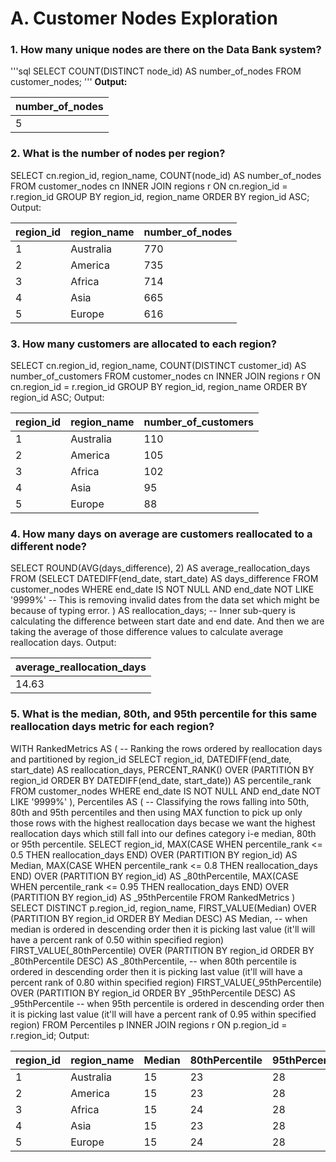 # A. Customer Nodes Exploration
### 1. How many unique nodes are there on the Data Bank system?
'''sql
SELECT 
    COUNT(DISTINCT node_id) AS number_of_nodes
FROM 
    customer_nodes;
'''
**Output:**

|number_of_nodes|
|---------------|
|5|

### 2. What is the number of nodes per region?

SELECT
	cn.region_id,
    region_name,
    COUNT(node_id) AS number_of_nodes
FROM
	customer_nodes cn
INNER JOIN 
	regions r ON cn.region_id = r.region_id
GROUP BY 
	region_id, region_name
ORDER BY
	region_id ASC;
Output:

|region_id	|region_name	|number_of_nodes|
|-----------|-------------|---------------|
|1	|Australia	|770|
|2	|America	|735|
|3	|Africa	|714|
|4	|Asia	|665|
|5	|Europe	|616|

### 3. How many customers are allocated to each region?

SELECT
	cn.region_id,
    region_name,
    COUNT(DISTINCT customer_id) AS number_of_customers
FROM
	customer_nodes cn
INNER JOIN 
	regions r ON cn.region_id = r.region_id
GROUP BY 
	region_id,
    region_name
ORDER BY
	region_id ASC;
Output:

|region_id	|region_name	|number_of_customers|
|-----------|-------------|-------------------|
|1	|Australia	|110|
|2	|America	|105|
|3	|Africa	|102|
|4	|Asia	|95|
|5	|Europe	|88|

### 4. How many days on average are customers reallocated to a different node?

SELECT
	ROUND(AVG(days_difference), 2) AS average_reallocation_days
FROM 
	(SELECT 
	DATEDIFF(end_date, start_date) AS days_difference
  FROM 
	customer_nodes
WHERE 
	end_date IS NOT NULL AND end_date NOT LIKE '9999%' -- This is removing invalid dates from the data set which might be because of typing error.
    ) AS reallocation_days; -- Inner sub-query is calculating the difference between start date and end date. And then we are taking the average of those difference values to calculate average reallocation days.
Output:

|average_reallocation_days|
|-------------------------|
|14.63|

### 5. What is the median, 80th, and 95th percentile for this same reallocation days metric for each region?

WITH RankedMetrics AS ( -- Ranking the rows ordered by reallocation days and partitioned by region_id
    SELECT
        region_id,
        DATEDIFF(end_date, start_date) AS reallocation_days,
        PERCENT_RANK() OVER (PARTITION BY region_id ORDER BY DATEDIFF(end_date, start_date)) AS percentile_rank
    FROM customer_nodes
    WHERE 
		end_date IS NOT NULL AND end_date NOT LIKE '9999%'
),
Percentiles AS ( -- Classifying the rows falling into 50th, 80th and 95th percentiles and then using MAX function to pick up only those rows with the highest reallocation days becase we want the highest reallocation days which still fall into our defines category i-e median, 80th or 95th percentile.
    SELECT
        region_id,
        MAX(CASE WHEN percentile_rank <= 0.5 THEN reallocation_days END) OVER (PARTITION BY region_id) AS Median,
        MAX(CASE WHEN percentile_rank <= 0.8 THEN reallocation_days END) OVER (PARTITION BY region_id) AS _80thPercentile,
        MAX(CASE WHEN percentile_rank <= 0.95 THEN reallocation_days END) OVER (PARTITION BY region_id) AS _95thPercentile
    FROM RankedMetrics
)
SELECT 
	DISTINCT p.region_id,
    region_name,
    FIRST_VALUE(Median) OVER (PARTITION BY region_id ORDER BY Median DESC) AS Median, -- when median is ordered in descending order then it is picking last value (it'll will have a percent rank of 0.50 within specified region)
    FIRST_VALUE(_80thPercentile) OVER (PARTITION BY region_id ORDER BY _80thPercentile DESC) AS _80thPercentile, -- when 80th percentile is ordered in descending order then it is picking last value (it'll will have a percent rank of 0.80 within specified region)
    FIRST_VALUE(_95thPercentile) OVER (PARTITION BY region_id ORDER BY _95thPercentile DESC) AS _95thPercentile -- when 95th percentile is ordered in descending order then it is picking last value (it'll will have a percent rank of 0.95 within specified region)
FROM Percentiles p
INNER JOIN regions r ON p.region_id = r.region_id;
Output:

|region_id	|region_name	|Median	| 80thPercentile	| 95thPercentile|
|-----------|-------------|-------|-----------------|---------------|
|1	|Australia	|15	|23	|28|
|2	|America	|15	|23	|28|
|3	|Africa	|15	|24	|28|
|4	|Asia	|15	|23	|28|
|5	|Europe	|15	|24	|28|
